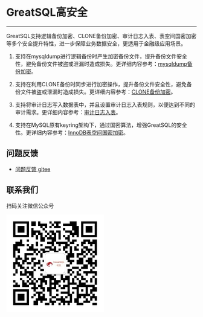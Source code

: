 # GreatSQL高安全
---

GreatSQL支持逻辑备份加密、CLONE备份加密、审计日志入表、表空间国密加密等多个安全提升特性，进一步保障业务数据安全，更适用于金融级应用场景。

1. 支持在mysqldump进行逻辑备份时产生加密备份文件，提升备份文件安全性，避免备份文件被盗或泄漏时造成损失。更详细内容参考：[mysqldump备份加密](./5-4-security-mysqldump-encrypt.md)。

2. 支持在利用CLONE备份时同步进行加密操作，提升备份文件安全性，避免备份文件被盗或泄漏时造成损失。更详细内容参考：[CLONE备份加密](./5-4-security-clone-encrypt.md)。

3. 支持将审计日志写入数据表中，并且设置审计日志入表规则，以便达到不同的审计需求。更详细内容参考：[审计日志入表](./5-4-security-audit-log-in-table.md)。

4. 支持在MySQL原有keyring架构下，通过国密算法，增强GreatSQL的安全性。更详细内容参考：[InnoDB表空间国密加密](./5-4-security-innodb-tablespace-encrypt.md)。


**问题反馈**
---
- [问题反馈 gitee](https://gitee.com/GreatSQL/GreatSQL-Manual/issues)


**联系我们**
---

扫码关注微信公众号

![greatsql-wx](../greatsql-wx.jpg)
